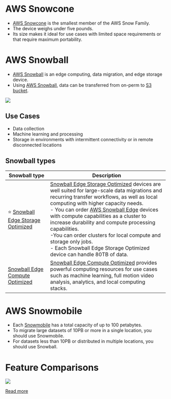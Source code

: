# AWS Snowcone
- [AWS Snowcone](https://aws.amazon.com/snowcone/) is the smallest member of the AWS Snow Family.
- The device weighs under five pounds.
- Its size makes it ideal for use cases with limited space requirements or that require maximum portability.

# AWS Snowball
- [AWS Snowball](https://aws.amazon.com/snowball/) is an edge computing, data migration, and edge storage device. 
- Using [AWS Snowball](https://aws.amazon.com/snowball/), data can be transferred from on-perm to [S3 bucket](../../3_ObjectStorageS3/Readme.md).

![](https://d1.awsstatic.com/hiw_snowball%402x%20(3).afde317ee4d3d8abe9a7ecc4fe52fefb9f454683.png)

## Use Cases
- Data collection
- Machine learning and processing
- Storage in environments with intermittent connectivity or in remote disconnected locations

## Snowball types

| Snowball type                                                                       | Description                                                                                                                                                                                                                                                                                                                                                                                                                                                                                                                                                                  |
|-------------------------------------------------------------------------------------|------------------------------------------------------------------------------------------------------------------------------------------------------------------------------------------------------------------------------------------------------------------------------------------------------------------------------------------------------------------------------------------------------------------------------------------------------------------------------------------------------------------------------------------------------------------------------|
| :star: [Snowball Edge Storage Optimized](https://aws.amazon.com/snowball/features/) | [Snowball Edge Storage Optimized](https://aws.amazon.com/snowball/features/) devices are well suited for large-scale data migrations and recurring transfer workflows, as well as local computing with higher capacity needs.<br/>- You can order [AWS Snowball Edge](https://aws.amazon.com/snowball/features/) devices with compute capabilities as a cluster to increase durability and compute  processing capabilities.<br/>-You can order clusters for local compute and storage only jobs.<br/>- Each Snowball Edge Storage Optimized device can handle 80TB of data. |
| [Snowball Edge Compute Optimized](https://aws.amazon.com/snowball/features/)        | [Snowball Edge Compute Optimized](https://aws.amazon.com/snowball/features/) provides powerful computing resources for use cases such as machine learning, full motion video analysis, analytics, and local computing stacks.                                                                                                                                                                                                                                                                                                                                                |

# AWS Snowmobile
- Each [Snowmobile](https://aws.amazon.com/snowmobile) has a total capacity of up to 100 petabytes. 
- To migrate large datasets of 10PB or more in a single location, you should use Snowmobile. 
- For datasets less than 10PB or distributed in multiple locations, you should use Snowball. 

# Feature Comparisons

![](https://assets-pt.media.datacumulus.com/aws-saa-pt/assets/pt3-q56-i1.jpg)

[Read more](https://aws.amazon.com/snow/#Feature_comparison)
